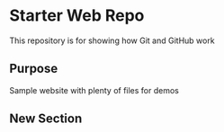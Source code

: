 # Starter Web Repo

This repository is for showing how Git and GitHub work

## Purpose

Sample website with plenty of files for demos

## New Section
